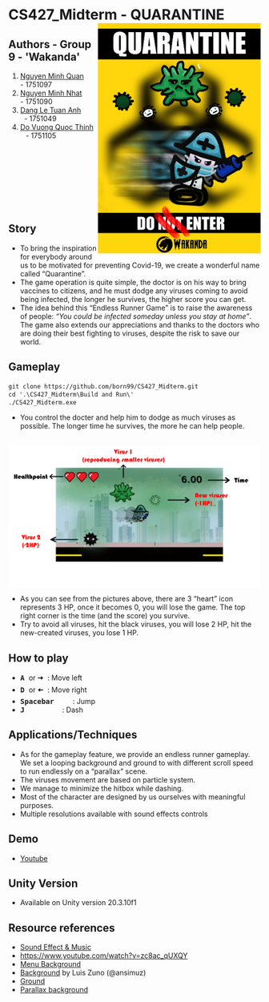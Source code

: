 # CS427_Midterm - QUARANTINE <img src="https://github.com/born99/CS427_Midterm/blob/master/Poster.png" width="325" align="right">
## Authors - Group 9 - 'Wakanda'
 1. [Nguyen Minh Quan](https://github.com/zxquan123) &emsp;&ensp; - 1751097     
 2. [Nguyen Minh Nhat](https://github.com/born99) &emsp;&ensp;&nbsp; - 1751090
 3. [Dang Le Tuan Anh](https://github.com/dangletuananh69) &emsp;&ensp;&ensp;&nbsp; - 1751049
 4. [Do Vuong Quoc Thinh](https://github.com/dvqthinh25111999) &ensp; - 1751105
 <br /><br /><br />
<br /><br /><br />
<br /><br /><br />






## Story
* To bring the inspiration for everybody around us to be motivated for preventing Covid-19, we create a wonderful name called “Quarantine”. 
* The game operation is quite simple, the doctor is on his way to bring vaccines to citizens, and he must dodge any viruses coming to avoid being infected, the longer he survives, the higher score you can get. 
* The idea behind this “Endless Runner Game” is to raise the awareness of people: _“You could be infected someday unless you stay at home”_. The game also extends our appreciations and thanks to the doctors who are doing their best fighting to viruses, despite the risk to save our world.

## Gameplay

```
git clone https://github.com/born99/CS427_Midterm.git
cd '.\CS427_Midterm\Build and Run\'
./CS427_Midterm.exe
```

* You control the docter and help him to dodge as much viruses as possible. The longer time he survives, the more he can help people.
<br />
<img src="https://github.com/born99/CS427_Midterm/blob/master/Gameplay.png" width="960" align="center">

* As you can see from the pictures above, there are 3 “heart” icon represents 3 HP, once it becomes 0, you will lose the game.
The top right corner is the time (and the score) you survive.
* Try to avoid all viruses, hit the black viruses, you will lose 2 HP, hit the new-created viruses, you lose 1 HP.


## How to play
* <kbd> **A** </kbd> or <kbd> **🠦** </kbd>   : Move left
* <kbd> **D** </kbd> or <kbd> **🠤** </kbd>     : Move right
* <kbd>	**Spacebar** </kbd>&emsp;&nbsp;&ensp;        : Jump
* <kbd> **J** </kbd>&emsp;&emsp;&emsp;&emsp;&ensp;   : Dash

## Applications/Techniques
* As for the gameplay feature, we provide an endless runner gameplay. We set a looping background and ground to with different scroll speed to run endlessly on a “parallax” scene.
* The viruses movement are based on particle system.
* We manage to minimize the hitbox while dashing.
* Most of the character are designed by us ourselves with meaningful purposes.
* Multiple resolutions available with sound effects controls

## Demo 
* [Youtube](https://www.youtube.com/watch?v=jn3pMAl4tV0)

## Unity Version
* Available on Unity version 20.3.10f1

## Resource references
* [Sound Effect & Music](https://freesound.org/) 
* https://www.youtube.com/watch?v=zc8ac_qUXQY
* [Menu Background](https://www.freepik.com/free-vector/silhouette-skyline-illustration_3786396.htm)
* [Background](https://www.patreon.com/ansimuz) by Luis Zuno (@ansimuz)
* [Ground](https://www.pinterest.com/)
* [Parallax background](https://www.youtube.com/watch?v=zit45k6CUMk)
